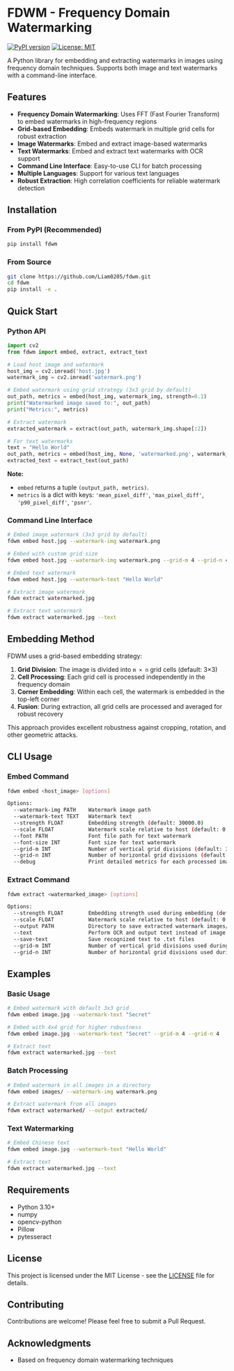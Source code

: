 # FDWM - Frequency Domain Watermarking

[![PyPI version](https://badge.fury.io/py/fdwm.svg)](https://badge.fury.io/py/fdwm)
[![License: MIT](https://img.shields.io/badge/License-MIT-yellow.svg)](https://opensource.org/licenses/MIT)

A Python library for embedding and extracting watermarks in images using frequency domain techniques. Supports both image and text watermarks with a command-line interface.

## Features

- **Frequency Domain Watermarking**: Uses FFT (Fast Fourier Transform) to embed watermarks in high-frequency regions
- **Grid-based Embedding**: Embeds watermark in multiple grid cells for robust extraction
- **Image Watermarks**: Embed and extract image-based watermarks
- **Text Watermarks**: Embed and extract text watermarks with OCR support
- **Command Line Interface**: Easy-to-use CLI for batch processing
- **Multiple Languages**: Support for various text languages
- **Robust Extraction**: High correlation coefficients for reliable watermark detection

## Installation

### From PyPI (Recommended)

```bash
pip install fdwm
```

### From Source

```bash
git clone https://github.com/Liam0205/fdwm.git
cd fdwm
pip install -e .
```

## Quick Start

### Python API

```python
import cv2
from fdwm import embed, extract, extract_text

# Load host image and watermark
host_img = cv2.imread('host.jpg')
watermark_img = cv2.imread('watermark.png')

# Embed watermark using grid strategy (3x3 grid by default)
out_path, metrics = embed(host_img, watermark_img, strength=0.1)
print("Watermarked image saved to:", out_path)
print("Metrics:", metrics)

# Extract watermark
extracted_watermark = extract(out_path, watermark_img.shape[:2])

# For text watermarks
text = "Hello World"
out_path, metrics = embed(host_img, None, 'watermarked.png', watermark_text=text, strength=0.1)
extracted_text = extract_text(out_path)
```

**Note:**
- `embed` returns a tuple `(output_path, metrics)`.
- `metrics` is a dict with keys: `'mean_pixel_diff'`, `'max_pixel_diff'`, `'p90_pixel_diff'`, `'psnr'`.

### Command Line Interface

```bash
# Embed image watermark (3x3 grid by default)
fdwm embed host.jpg --watermark-img watermark.png

# Embed with custom grid size
fdwm embed host.jpg --watermark-img watermark.png --grid-m 4 --grid-n 4

# Embed text watermark
fdwm embed host.jpg --watermark-text "Hello World"

# Extract image watermark
fdwm extract watermarked.jpg

# Extract text watermark
fdwm extract watermarked.jpg --text
```

## Embedding Method

FDWM uses a grid-based embedding strategy:

1. **Grid Division**: The image is divided into `m × n` grid cells (default: 3×3)
2. **Cell Processing**: Each grid cell is processed independently in the frequency domain
3. **Corner Embedding**: Within each cell, the watermark is embedded in the top-left corner
4. **Fusion**: During extraction, all grid cells are processed and averaged for robust recovery

This approach provides excellent robustness against cropping, rotation, and other geometric attacks.

## CLI Usage

### Embed Command

```bash
fdwm embed <host_image> [options]

Options:
  --watermark-img PATH    Watermark image path
  --watermark-text TEXT   Watermark text
  --strength FLOAT        Embedding strength (default: 30000.0)
  --scale FLOAT           Watermark scale relative to host (default: 0.25)
  --font PATH             Font file path for text watermark
  --font-size INT         Font size for text watermark
  --grid-m INT            Number of vertical grid divisions (default: 3)
  --grid-n INT            Number of horizontal grid divisions (default: 3)
  --debug                 Print detailed metrics for each processed image
```

### Extract Command

```bash
fdwm extract <watermarked_image> [options]

Options:
  --strength FLOAT        Embedding strength used during embedding (default: 30000.0)
  --scale FLOAT           Watermark scale relative to host (default: 0.25)
  --output PATH           Directory to save extracted watermark images/text
  --text                  Perform OCR and output text instead of image
  --save-text             Save recognized text to .txt files
  --grid-m INT            Number of vertical grid divisions used during embedding (default: 3)
  --grid-n INT            Number of horizontal grid divisions used during embedding (default: 3)
```

## Examples

### Basic Usage

```bash
# Embed watermark with default 3x3 grid
fdwm embed image.jpg --watermark-text "Secret"

# Embed with 4x4 grid for higher robustness
fdwm embed image.jpg --watermark-text "Secret" --grid-m 4 --grid-n 4

# Extract text
fdwm extract watermarked.jpg --text
```

### Batch Processing

```bash
# Embed watermark in all images in a directory
fdwm embed images/ --watermark-img watermark.png

# Extract watermark from all images
fdwm extract watermarked/ --output extracted/
```

### Text Watermarking

```bash
# Embed Chinese text
fdwm embed image.jpg --watermark-text "Hello World"

# Extract text
fdwm extract watermarked.jpg --text
```

## Requirements

- Python 3.10+
- numpy
- opencv-python
- Pillow
- pytesseract

## License

This project is licensed under the MIT License - see the [LICENSE](LICENSE) file for details.

## Contributing

Contributions are welcome! Please feel free to submit a Pull Request.

## Acknowledgments

- Based on frequency domain watermarking techniques